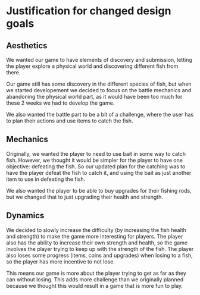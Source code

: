 # Justification for changed design goals

## Aesthetics

We wanted our game to have elements of discovery and submission, letting the player explore a physical world and discovering different fish from there. 

Our game still has some discovery in the different species of fish, but when we started developement we decided to focus on the battle mechanics and abandoning the physical world part, as it would have been too much for these 2 weeks we had to develop the game.

We also wanted the battle part to be a bit of a challenge, where the user has to plan their actions and use items to catch the fish. 

## Mechanics

Originally, we wanted the player to need to use bait in some way to catch fish. However, we thought it would be simpler for the player to have one objective: defeating the fish. So our updated plan for the catching was to have the player defeat the fish to catch it, and using the bait as just another item to use in defeating the fish.

We also wanted the player to be able to buy upgrades for their fishing rods, but we changed that to just upgrading their health and strength.

## Dynamics

We decided to slowly increase the difficulty (by increasing the fish health and strength) to make the game more interesting for players. The player also has the ability to increase their own strength and health, so the game involves the player trying to keep up with the strength of the fish. The player also loses some progress (items, coins and upgrades) when losing to a fish, so the player has more incentive to not lose.

This means our game is more about the player trying to get as far as they can without losing. This adds more challenge than we originally planned because we thought this would result in a game that is more fun to play.

